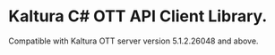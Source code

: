 # Kaltura C# OTT API Client Library.
Compatible with Kaltura OTT server version 5.1.2.26048 and above.
